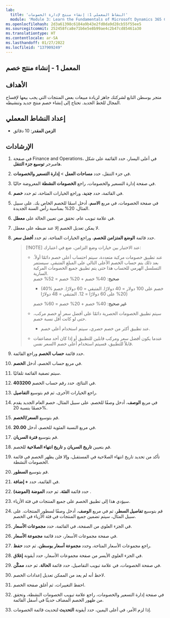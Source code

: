 ```yaml
---
lab:
  title: 'النشاط المعملي 1: إنشاء منتج لإدارة الخصومات'
  module: 'Module 3: Learn the Fundamentals of Microsoft Dynamics 365 Commerce'
ms.openlocfilehash: 2d3a61398c6184a9b43e2fd0da9d28cb55f55ee5
ms.sourcegitcommit: 252458fca8e71b6e5e8b99ae4c2b47cd85461a30
ms.translationtype: HT
ms.contentlocale: ar-SA
ms.lasthandoff: 01/27/2022
ms.locfileid: "137909249"
---
```

## <a name="lab-1---create-a-discount-product"></a>المعمل 1 - إنشاء منتج خصم

## <a name="objectives"></a>الأهداف

متجر بوسطن التابع لشركتك جاهز لزيادة مبيعات بعض المنتجات التي يجب بيعها لإفساح المجال للخط الجديد. تحتاج إلى إنشاء خصم منتج جديد وتنشيطه.

## <a name="lab-setup"></a>إعداد النشاط المعملي

   - **الزمن المقدر**: 10 دقائق

## <a name="instructions"></a>الإرشادات

1. في صفحة Finance and Operations، في أعلى اليسار، حدد القائمة على شكل هامبرجر **توسيع جزء التنقل**.

1. في جزء التنقل، حدد **مساحات العمل** > **إدارة التسعير والخصومات**.

1. في صفحة إدارة التسعير والخصومات، راجع **الخصومات النشطة** المعروضة حاليًا.

1. في القائمة، حدد **جديد**، وراجع الخيارات المتاحة، ثم حدد **خصم**.

1. في صفحة الخصومات، في مربع **الاسم**، أدخل اسمًا للخصم الخاص بك. على سبيل المثال، 20% بمناسبة رأس السنة الجديدة.

1. في علامة تبويب عام، تحقق من تعيين الحالة على **معطل**.

1. لا يمكن تعديل الخصم إلا عند ضبطه على معطل.

1. حدد قائمة **الوضع المتزامن للخصم**، وراجع الخيارات المتاحة، ثم حدد **أفضل سعر**.

    >[!NOTE] عند الاختيار بين خيارات وضع التزامن، ضع في اعتبارك:
    >
    >  - عند تطبيق خصومات مركبة متعددة، سيتم احتساب أعلى خصم دائمًا أولاً.  بعد ذلك يتم حساب الخصم الأعلى التالي على المبلغ المتبقي.  سيستمر التسلسل الهرمي للحساب هذا حتى يتم تطبيق جميع الخصومات المركبة السارية.  
    >    **صحيح**: 40% خصم + 20% خصم = 52% خصم  
    >      - (40% خصم على 100 دولار = 40 دولارًا. المتبقي = 60 دولارًا.  خصم 20% على 60 دولارًا = 12. المتبقي = 48 دولارًا)  
    >
    >    **غير صحيح**: 40% خصم + 20% خصم = 60% خصم
    >
    >  - سيتم تطبيق الخصومات الحصرية دائمًا على أفضل سعر أو خصم مركب، حتى لو كانت أقل نسبة خصم.
    >    - عند تطبيق أكثر من خصم حصري، سيتم استخدام أعلى خصم.
    >  - عندما يكون أفضل سعر ومركب قابلين للتطبيق أو إذا كان أحد مضاعفات السعر نفسI قابلاً للتطبيق، فسيتم استخدام أعلى خصم.

1. حدد قائمة **حساب الخصم** وراجع القائمة.

1. في مربع حساب الخصم، أدخل **الخصم**.

1. سيتم تصفية القائمة تلقائيًا.

1. في النتائج، حدد رقم حساب الخصم **403200**.

1. راجع الخيارات الأخرى، ثم قم بتوسيع **التفاصيل**.

1. في مربع **الوصف**، أدخل وصفًا للخصم. على سبيل المثال، خصم العام الجديد يقدم خصمًا بنسبة 20%.

1. قم بتوسيع **السعر/الخصم**.

1. في مربع النسبة المئوية للخصم، أدخل **20.00**.

1. قم بتوسيع **فترة السريان**.

1. قم بتعيين **تاريخ السريان** و **تاريخ انتهاء الصلاحية** للخصم.

1. تأكد من تحديد تاريخ انتهاء الصلاحية في المستقبل، وإلا فلن يظهر الخصم في قائمة الخصومات النشطة.

1. قم بتوسيع **السطور**.

1. في القائمة، حدد **+ إضافة**.

1. حدد قائمة **الفئة**، ثم حدد **الموضة (الموضة)** .

1. سيؤدي هذا إلى تطبيق الخصم على جميع المنتجات في فئة الأزياء.

1. قم بتوسيع **تفاصيل السطر**، ثم في مربع **الوصف**، أدخل وصفًا لسطور المنتجات. على سبيل المثال، سيتم تضمين جميع المنتجات في فئة الأزياء في الخصم.

1. في الجزء العلوي من الصفحة، في القائمة، حدد **مجموعات الأسعار**.

1. في صفحة مجموعات الأسعار، حدد قائمة **مجموعة الأسعار**.

1. راجع مجموعات الأسعار المتاحة، وحدد **مجموعة أسعار بوسطن**، ثم حدد **حفظ**.

1. في الجزء العلوي الأيسر من صفحة مجموعات الأسعار، حدد أيقونة **إغلاق**.

1. في صفحة الخصومات، في علامة تبويب التفاصيل، حدد قائمة **الحالة**، ثم حدد **ممكّن**.

1. لاحظ أنه لم يعد من الممكن تعديل إعدادات الخصم.

1. احفظ التغييرات، ثم أغلق صفحة الخصم.

1. في صفحة إدارة التسعير والخصومات، راجع علامة تبويب الخصومات النشطة، وتحقق من ظهور الخصم المضاف حديثًا في أسفل القائمة.

1. إذا لزم الأمر، في أعلى اليمين، حدد أيقونة **التحديث** لتحديث قائمة الخصومات.
